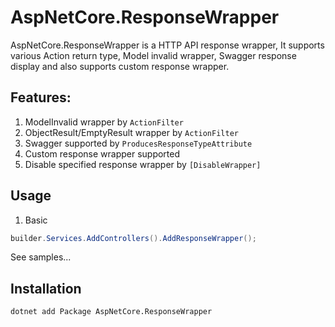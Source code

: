 # AspNetCore.ResponseWrapper
AspNetCore.ResponseWrapper is a HTTP API response wrapper, It supports various Action return type, Model invalid wrapper, Swagger response display and also supports custom response wrapper.

## Features:

1. ModelInvalid wrapper by <code>ActionFilter</code>
2. ObjectResult/EmptyResult wrapper by <code>ActionFilter</code>
3. Swagger supported by <code>ProducesResponseTypeAttribute</code>
4. Custom response wrapper supported
5. Disable specified response wrapper by <code>[DisableWrapper]</code>

## Usage

1. Basic
```c#
builder.Services.AddControllers().AddResponseWrapper();
```

See samples...

## Installation
```shell
dotnet add Package AspNetCore.ResponseWrapper
```